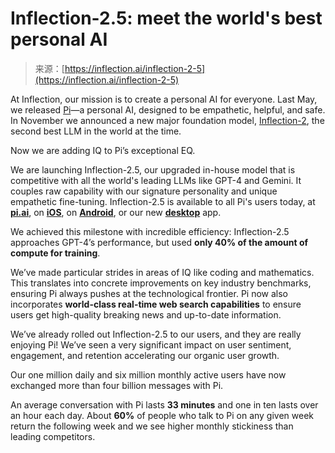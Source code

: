 <!--yml
category: 未分类
date: 2024-05-27 14:45:05
-->

# Inflection-2.5: meet the world's best personal AI

> 来源：[https://inflection.ai/inflection-2-5](https://inflection.ai/inflection-2-5)

At Inflection, our mission is to create a personal AI for everyone. Last May, we released [Pi](https://pi.ai/talk)—a personal AI, designed to be empathetic, helpful, and safe. In November we announced a new major foundation model, [Inflection-2](https://inflection.ai/inflection-2), the second best LLM in the world at the time.

Now we are adding IQ to Pi’s exceptional EQ.

We are launching Inflection-2.5, our upgraded in-house model that is competitive with all the world's leading LLMs like GPT-4 and Gemini. It couples raw capability with our signature personality and unique empathetic fine-tuning. Inflection-2.5 is available to all Pi's users today, at [**pi.ai**](https://pi.ai/talk), on [**iOS**](https://apps.apple.com/us/app/pi-personal-ai-assistant/id6445815935), on [**Android**](https://play.google.com/store/apps/details?id=ai.inflection.pi), or our new [**desktop**](https://pi.ai/desktop) app.

We achieved this milestone with incredible efficiency: Inflection-2.5 approaches GPT-4’s performance, but used **only 40% of the amount of compute for training**.

We’ve made particular strides in areas of IQ like coding and mathematics. This translates into concrete improvements on key industry benchmarks, ensuring Pi always pushes at the technological frontier. Pi now also incorporates **world-class real-time web search capabilities** to ensure users get high-quality breaking news and up-to-date information.

We’ve already rolled out Inflection-2.5 to our users, and they are really enjoying Pi! We’ve seen a very significant impact on user sentiment, engagement, and retention accelerating our organic user growth.

Our one million daily and six million monthly active users have now exchanged more than four billion messages with Pi.

An average conversation with Pi lasts **33 minutes** and one in ten lasts over an hour each day. About **60%** of people who talk to Pi on any given week return the following week and we see higher monthly stickiness than leading competitors.